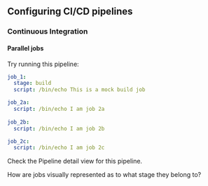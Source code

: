 ## Configuring CI/CD pipelines
### Continuous Integration
#### Parallel jobs

Try running this pipeline:

```yaml
job_1:
  stage: build
  script: /bin/echo This is a mock build job

job_2a:
  script: /bin/echo I am job 2a
  
job_2b:
  script: /bin/echo I am job 2b

job_2c:
  script: /bin/echo I am job 2c 
```

Check the Pipeline detail view for this pipeline.

How are jobs visually represented as to what stage they belong to?
